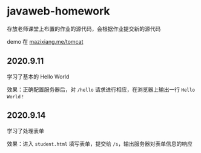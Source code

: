 # javaweb-homework

存放老师课堂上布置的作业的源代码，会根据作业提交新的源代码

demo 在 [mazixiang.me/tomcat](https://mazixiang.me/tomcat)

## 2020.9.11

学习了基本的 Hello World

效果：正确配置服务器后，对 `/hello` 请求进行相应，在浏览器上输出一行 `Hello World！`

## 2020.9.14

学习了处理表单

效果：进入 `student.html` 填写表单，提交给 `/s`，输出服务器对表单信息的响应
